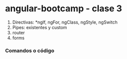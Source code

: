 # angular-bootcamp - clase 3

1. Directivas: *ngIf, ngFor, ngClass, ngStyle, ngSwitch
2. Pipes: existentes y custom
3. router
4. forms

### Comandos o código